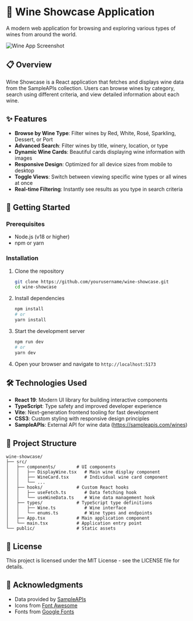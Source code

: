 # 🍷 Wine Showcase Application

A modern web application for browsing and exploring various types of wines from around the world.

![Wine App Screenshot](https://via.placeholder.com/900x450?text=Wine+App+Screenshot)

## 📋 Overview

Wine Showcase is a React application that fetches and displays wine data from the SampleAPIs collection. Users can browse wines by category, search using different criteria, and view detailed information about each wine.

## ✨ Features

- **Browse by Wine Type**: Filter wines by Red, White, Rosé, Sparkling, Dessert, or Port
- **Advanced Search**: Filter wines by title, winery, location, or type
- **Dynamic Wine Cards**: Beautiful cards displaying wine information with images
- **Responsive Design**: Optimized for all device sizes from mobile to desktop
- **Toggle Views**: Switch between viewing specific wine types or all wines at once
- **Real-time Filtering**: Instantly see results as you type in search criteria

## 🚀 Getting Started

### Prerequisites

- Node.js (v18 or higher)
- npm or yarn

### Installation

1. Clone the repository
   ```bash
   git clone https://github.com/yourusername/wine-showcase.git
   cd wine-showcase
   ```

2. Install dependencies
   ```bash
   npm install
   # or
   yarn install
   ```

3. Start the development server
   ```bash
   npm run dev
   # or
   yarn dev
   ```

4. Open your browser and navigate to `http://localhost:5173`

## 🛠️ Technologies Used

- **React 19**: Modern UI library for building interactive components
- **TypeScript**: Type safety and improved developer experience
- **Vite**: Next-generation frontend tooling for fast development
- **CSS3**: Custom styling with responsive design principles
- **SampleAPIs**: External API for wine data (https://sampleapis.com/wines)

## 🧩 Project Structure

```
wine-showcase/
├── src/
│   ├── components/        # UI components
│   │   ├── DisplayWine.tsx   # Main wine display component
│   │   ├── WineCard.tsx      # Individual wine card component
│   │   └── ...
│   ├── hooks/             # Custom React hooks
│   │   ├── useFetch.ts       # Data fetching hook
│   │   └── useWineData.ts    # Wine data management hook
│   ├── types/             # TypeScript type definitions
│   │   ├── Wine.ts           # Wine interface
│   │   └── enums.ts          # Wine types and endpoints
│   ├── App.tsx            # Main application component
│   └── main.tsx           # Application entry point
└── public/                # Static assets
```

## 📄 License

This project is licensed under the MIT License - see the LICENSE file for details.

## 👏 Acknowledgments

- Data provided by [SampleAPIs](https://sampleapis.com)
- Icons from [Font Awesome](https://fontawesome.com)
- Fonts from [Google Fonts](https://fonts.google.com)
